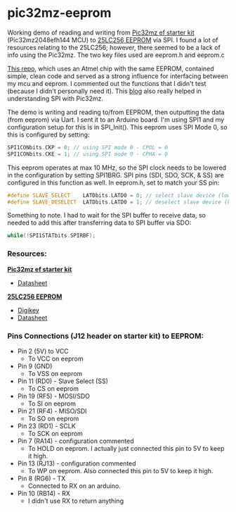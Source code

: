 # pic32mz-eeprom
Working demo of reading and writing from [Pic32mz ef starter kit](https://www.microchip.com/Developmenttools/ProductDetails/Dm320007#additional-summary) (Pic32mz2048efh144 MCU) to [25LC256 EEPROM](https://www.microchip.com/wwwproducts/en/25LC256) via SPI. I found a lot of resources relating to the 25LC256; however, there seemed to be a lack of info using the Pic32mz. The two key files used are eeprom.h and eeprom.c

[This repo](https://github.com/hexagon5un/AVR-Programming/tree/master/Chapter16_SPI/spiEEPROMDemo), which uses an Atmel chip with the same EEPROM, contained simple, clean code and served as a strong influence for interfacing between my mcu and eeprom. I commented out the functions that I didn't test (because I didn't personally need it). This [blog](http://aidanmocke.com/blog/2018/09/01/spi-sd/) also really helped in understanding SPI with Pic32mz.

The demo is writing and reading to/from EEPROM, then outputting the data (from eeprom) via Uart. I sent it to an Arduino board. I'm using SPI1 and my configuration setup for this is in SPI_Init(). This eeprom uses SPI Mode 0, so this is configured by setting:
```cpp 
SPI1CONbits.CKP = 0; // using SPI mode 0 - CPOL = 0
SPI1CONbits.CKE = 1; // using SPI mode 0 - CPHA = 0
``` 
This eeprom operates at max 10 MHz, so the SPI clock needs to be lowered in the configuration by setting SPI1BRG. SPI pins (SDI, SDO, SCK, & SS) are configured in this function as well. In eeprom.h, set to match your SS pin:
```cpp 
#define SLAVE_SELECT    LATDbits.LATD0 = 0; // select slave device (low)
#define SLAVE_DESELECT  LATDbits.LATD0 = 1; // deselect slave device (high)
```

Something to note. I had to wait for the SPI buffer to receive data, so needed to add this after transferring data to SPI buffer via SDO:
```cpp 
while(!SPI1STATbits.SPIRBF);
```

### Resources:

**[Pic32mz ef starter kit](https://www.microchip.com/Developmenttools/ProductDetails/Dm320007#additional-summary)**
- [Datasheet](http://ww1.microchip.com/downloads/en/DeviceDoc/60001320E.pdf)


**[25LC256 EEPROM](https://www.microchip.com/wwwproducts/en/25LC256)**
- [Digikey](https://www.digikey.com/product-detail/en/microchip-technology/25LC256-I-P/25LC256-I-P-ND/665615)
- [Datasheet](http://ww1.microchip.com/downloads/en/DeviceDoc/21822G.pdf)


### Pins Connections (J12 header on starter kit) to EEPROM:

- Pin 2 (5V) to VCC
    - To VCC on eeprom
- Pin 9 (GND) 
    - To VSS on eeprom
- Pin 11 (RD0) - Slave Select (SS)
    - To CS on eeprom
- Pin 19 (RF5) - MOSI/SDO
    - To SI on eeprom
- Pin 21 (RF4) - MISO/SDI
    - To SO on eeprom
- Pin 23 (RD1) - SCLK
    - To SCK on eeprom
- Pin 7 (RA14) - configuration commented
    - To HOLD on eeprom. I actually just connected this pin to 5V to keep it high.
- Pin 13 (RJ13) - configuration commented
    - To WP on eeprom. Also connected this pin to 5V to keep it high.
- Pin 8 (RG6) - TX
    - Connected to RX on an arduino.
- Pin 10 (RB14) - RX
    - I didn't use RX to return anything
